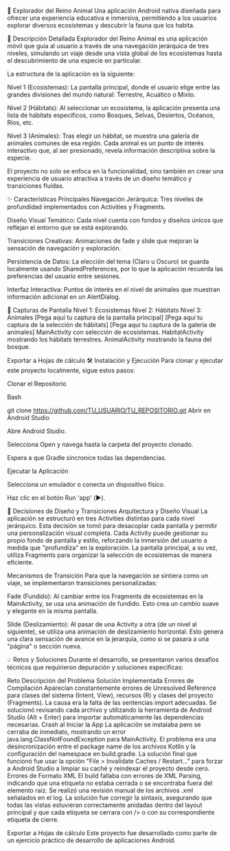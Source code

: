 🦒 Explorador del Reino Animal
Una aplicación Android nativa diseñada para ofrecer una experiencia educativa e inmersiva, permitiendo a los usuarios explorar diversos ecosistemas y descubrir la fauna que los habita.

📜 Descripción Detallada
Explorador del Reino Animal es una aplicación móvil que guía al usuario a través de una navegación jerárquica de tres niveles, simulando un viaje desde una vista global de los ecosistemas hasta el descubrimiento de una especie en particular.

La estructura de la aplicación es la siguiente:

Nivel 1 (Ecosistemas): La pantalla principal, donde el usuario elige entre las grandes divisiones del mundo natural: Terrestre, Acuático o Mixto.

Nivel 2 (Hábitats): Al seleccionar un ecosistema, la aplicación presenta una lista de hábitats específicos, como Bosques, Selvas, Desiertos, Océanos, Ríos, etc.

Nivel 3 (Animales): Tras elegir un hábitat, se muestra una galería de animales comunes de esa región. Cada animal es un punto de interés interactivo que, al ser presionado, revela información descriptiva sobre la especie.

El proyecto no solo se enfoca en la funcionalidad, sino también en crear una experiencia de usuario atractiva a través de un diseño temático y transiciones fluidas.

✨ Características Principales
Navegación Jerárquica: Tres niveles de profundidad implementados con Activities y Fragments.

Diseño Visual Temático: Cada nivel cuenta con fondos y diseños únicos que reflejan el entorno que se está explorando.

Transiciones Creativas: Animaciones de fade y slide que mejoran la sensación de navegación y exploración.

Persistencia de Datos: La elección del tema (Claro u Oscuro) se guarda localmente usando SharedPreferences, por lo que la aplicación recuerda las preferencias del usuario entre sesiones.

Interfaz Interactiva: Puntos de interés en el nivel de animales que muestran información adicional en un AlertDialog.

📸 Capturas de Pantalla
Nivel 1: Ecosistemas	Nivel 2: Hábitats	Nivel 3: Animales
[Pega aquí tu captura de la pantalla principal]	[Pega aquí tu captura de la selección de hábitats]	[Pega aquí tu captura de la galería de animales]
MainActivity con selección de ecosistemas.	HabitatActivity mostrando los hábitats terrestres.	AnimalActivity mostrando la fauna del bosque.

Exportar a Hojas de cálculo
🛠️ Instalación y Ejecución
Para clonar y ejecutar este proyecto localmente, sigue estos pasos:

Clonar el Repositorio

Bash

git clone https://github.com/TU_USUARIO/TU_REPOSITORIO.git
Abrir en Android Studio

Abre Android Studio.

Selecciona Open y navega hasta la carpeta del proyecto clonado.

Espera a que Gradle sincronice todas las dependencias.

Ejecutar la Aplicación

Selecciona un emulador o conecta un dispositivo físico.

Haz clic en el botón Run 'app' (▶️).

🎨 Decisiones de Diseño y Transiciones
Arquitectura y Diseño Visual
La aplicación se estructuró en tres Activities distintas para cada nivel jerárquico. Esta decisión se tomó para desacoplar cada pantalla y permitir una personalización visual completa. Cada Activity puede gestionar su propio fondo de pantalla y estilo, reforzando la inmersión del usuario a medida que "profundiza" en la exploración. La pantalla principal, a su vez, utiliza Fragments para organizar la selección de ecosistemas de manera eficiente.

Mecanismos de Transición
Para que la navegación se sintiera como un viaje, se implementaron transiciones personalizadas:

Fade (Fundido): Al cambiar entre los Fragments de ecosistemas en la MainActivity, se usa una animación de fundido. Esto crea un cambio suave y elegante en la misma pantalla.

Slide (Deslizamiento): Al pasar de una Activity a otra (de un nivel al siguiente), se utiliza una animación de deslizamiento horizontal. Esto genera una clara sensación de avance en la jerarquía, como si se pasara a una "página" o sección nueva.

💡 Retos y Soluciones
Durante el desarrollo, se presentaron varios desafíos técnicos que requirieron depuración y soluciones específicas:

Reto	Descripción del Problema	Solución Implementada
Errores de Compilación	Aparecían constantemente errores de Unresolved Reference para clases del sistema (Intent, View), recursos (R) y clases del proyecto (Fragments).	La causa era la falta de las sentencias import adecuadas. Se solucionó revisando cada archivo y utilizando la herramienta de Android Studio (Alt + Enter) para importar automáticamente las dependencias necesarias.
Crash al Iniciar la App	La aplicación se instalaba pero se cerraba de inmediato, mostrando un error java.lang.ClassNotFoundException para MainActivity.	El problema era una desincronización entre el package name de los archivos Kotlin y la configuración del namespace en build.gradle. La solución final que funcionó fue usar la opción "File > Invalidate Caches / Restart..." para forzar a Android Studio a limpiar su caché y reindexar el proyecto desde cero.
Errores de Formato XML	El build fallaba con errores de XML Parsing, indicando que una etiqueta no estaba cerrada o se encontraba fuera del elemento raíz.	Se realizó una revisión manual de los archivos .xml señalados en el log. La solución fue corregir la sintaxis, asegurando que todas las vistas estuvieran correctamente anidadas dentro del layout principal y que cada etiqueta se cerrara con /> o con su correspondiente etiqueta de cierre.

Exportar a Hojas de cálculo
Este proyecto fue desarrollado como parte de un ejercicio práctico de desarrollo de aplicaciones Android.
